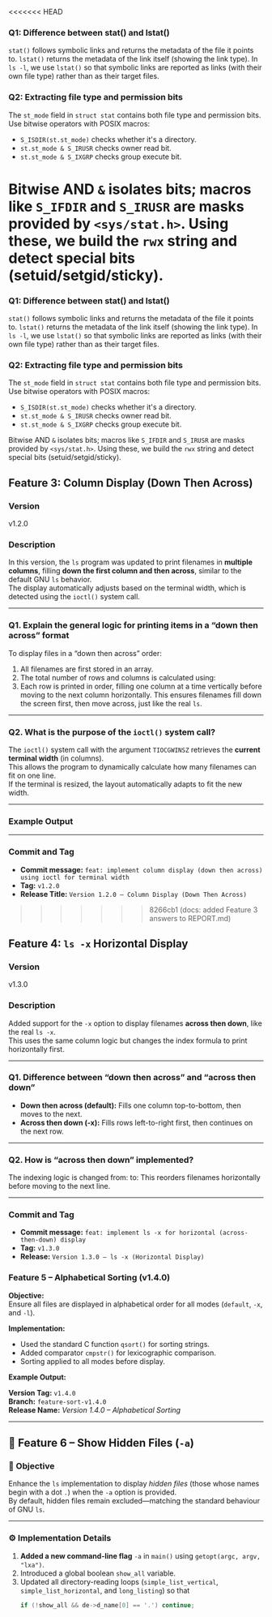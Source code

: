 <<<<<<< HEAD
### Q1: Difference between stat() and lstat()
`stat()` follows symbolic links and returns the metadata of the file it points to. `lstat()` returns the metadata of the link itself (showing the link type). In `ls -l`, we use `lstat()` so that symbolic links are reported as links (with their own file type) rather than as their target files.

### Q2: Extracting file type and permission bits
The `st_mode` field in `struct stat` contains both file type and permission bits. Use bitwise operators with POSIX macros:
- `S_ISDIR(st.st_mode)` checks whether it's a directory.
- `st.st_mode & S_IRUSR` checks owner read bit.
- `st.st_mode & S_IXGRP` checks group execute bit.

Bitwise AND `&` isolates bits; macros like `S_IFDIR` and `S_IRUSR` are masks provided by `<sys/stat.h>`. Using these, we build the `rwx` string and detect special bits (setuid/setgid/sticky).
=======
### Q1: Difference between stat() and lstat()
`stat()` follows symbolic links and returns the metadata of the file it points to. `lstat()` returns the metadata of the link itself (showing the link type). In `ls -l`, we use `lstat()` so that symbolic links are reported as links (with their own file type) rather than as their target files.

### Q2: Extracting file type and permission bits
The `st_mode` field in `struct stat` contains both file type and permission bits. Use bitwise operators with POSIX macros:
- `S_ISDIR(st.st_mode)` checks whether it's a directory.
- `st.st_mode & S_IRUSR` checks owner read bit.
- `st.st_mode & S_IXGRP` checks group execute bit.

Bitwise AND `&` isolates bits; macros like `S_IFDIR` and `S_IRUSR` are masks provided by `<sys/stat.h>`. Using these, we build the `rwx` string and detect special bits (setuid/setgid/sticky).

## Feature 3: Column Display (Down Then Across)

### Version
v1.2.0

### Description
In this version, the `ls` program was updated to print filenames in **multiple columns**, filling **down the first column and then across**, similar to the default GNU `ls` behavior.  
The display automatically adjusts based on the terminal width, which is detected using the `ioctl()` system call.

---

### Q1. Explain the general logic for printing items in a “down then across” format
To display files in a “down then across” order:
1. All filenames are first stored in an array.
2. The total number of rows and columns is calculated using:
3. Each row is printed in order, filling one column at a time vertically before moving to the next column horizontally.
This ensures filenames fill down the screen first, then move across, just like the real `ls`.

---

### Q2. What is the purpose of the `ioctl()` system call?
The `ioctl()` system call with the argument `TIOCGWINSZ` retrieves the **current terminal width** (in columns).  
This allows the program to dynamically calculate how many filenames can fit on one line.  
If the terminal is resized, the layout automatically adapts to fit the new width.

---

### Example Output

---

### Commit and Tag
- **Commit message:** `feat: implement column display (down then across) using ioctl for terminal width`
- **Tag:** `v1.2.0`
- **Release Title:** `Version 1.2.0 – Column Display (Down Then Across)`
>>>>>>> 8266cb1 (docs: added Feature 3 answers to REPORT.md)

## Feature 4: `ls -x` Horizontal Display

### Version
v1.3.0

### Description
Added support for the `-x` option to display filenames **across then down**, like the real `ls -x`.  
This uses the same column logic but changes the index formula to print horizontally first.

---

### Q1. Difference between “down then across” and “across then down”
- **Down then across (default):** Fills one column top-to-bottom, then moves to the next.
- **Across then down (-x):** Fills rows left-to-right first, then continues on the next row.

---

### Q2. How is “across then down” implemented?
The indexing logic is changed from:
to:
This reorders filenames horizontally before moving to the next line.

---

### Commit and Tag
- **Commit message:** `feat: implement ls -x for horizontal (across-then-down) display`
- **Tag:** `v1.3.0`
- **Release:** `Version 1.3.0 – ls -x (Horizontal Display)`
### **Feature 5 – Alphabetical Sorting (v1.4.0)**
**Objective:**  
Ensure all files are displayed in alphabetical order for all modes (`default`, `-x`, and `-l`).

**Implementation:**  
- Used the standard C function `qsort()` for sorting strings.  
- Added comparator `cmpstr()` for lexicographic comparison.  
- Sorting applied to all modes before display.  

**Example Output:**

**Version Tag:** `v1.4.0`  
**Branch:** `feature-sort-v1.4.0`  
**Release Name:** *Version 1.4.0 – Alphabetical Sorting*

---

## 🧩 Feature 6 – Show Hidden Files (`-a`)

### 🎯 Objective
Enhance the `ls` implementation to display *hidden files* (those whose names begin with a dot `.`) when the `-a` option is provided.  
By default, hidden files remain excluded—matching the standard behaviour of GNU `ls`.

---

### ⚙️ Implementation Details
1. **Added a new command-line flag** `-a` in `main()` using `getopt(argc, argv, "lxa")`.
2. Introduced a global boolean `show_all` variable.  
3. Updated all directory-reading loops (`simple_list_vertical`, `simple_list_horizontal`, and `long_listing`) so that  
   ```c
   if (!show_all && de->d_name[0] == '.') continue;

